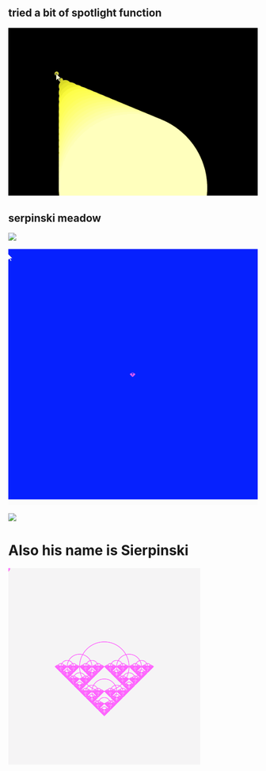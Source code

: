 ## tried a bit of spotlight function

![](spotlight.gif)

## serpinski meadow

![](serpinski_meadow.gif)

![](serpinski_meadows2.gif)

![](./serpinski_meadows_loop.gif)


# Also his name is Sierpinski

![](./serpinski_meadows_comet.gif)